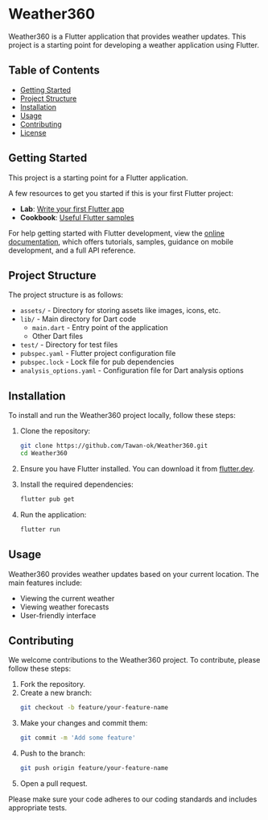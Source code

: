 
# Weather360

Weather360 is a Flutter application that provides weather updates. This project is a starting point for developing a weather application using Flutter.

## Table of Contents

- [Getting Started](#getting-started)
- [Project Structure](#project-structure)
- [Installation](#installation)
- [Usage](#usage)
- [Contributing](#contributing)
- [License](#license)

## Getting Started

This project is a starting point for a Flutter application.

A few resources to get you started if this is your first Flutter project:

- **Lab**: [Write your first Flutter app](https://flutter.dev/docs/get-started/codelab)
- **Cookbook**: [Useful Flutter samples](https://flutter.dev/docs/cookbook)

For help getting started with Flutter development, view the [online documentation](https://flutter.dev/docs), which offers tutorials, samples, guidance on mobile development, and a full API reference.

## Project Structure

The project structure is as follows:

- `assets/` - Directory for storing assets like images, icons, etc.
- `lib/` - Main directory for Dart code
  - `main.dart` - Entry point of the application
  - Other Dart files
- `test/` - Directory for test files
- `pubspec.yaml` - Flutter project configuration file
- `pubspec.lock` - Lock file for pub dependencies
- `analysis_options.yaml` - Configuration file for Dart analysis options

## Installation

To install and run the Weather360 project locally, follow these steps:

1. Clone the repository:
   ```sh
   git clone https://github.com/Tawan-ok/Weather360.git
   cd Weather360
   ```

2. Ensure you have Flutter installed. You can download it from [flutter.dev](https://flutter.dev).

3. Install the required dependencies:
   ```sh
   flutter pub get
   ```

4. Run the application:
   ```sh
   flutter run
   ```

## Usage

Weather360 provides weather updates based on your current location. The main features include:

- Viewing the current weather
- Viewing weather forecasts
- User-friendly interface

## Contributing

We welcome contributions to the Weather360 project. To contribute, please follow these steps:

1. Fork the repository.
2. Create a new branch:
   ```sh
   git checkout -b feature/your-feature-name
   ```
3. Make your changes and commit them:
   ```sh
   git commit -m 'Add some feature'
   ```
4. Push to the branch:
   ```sh
   git push origin feature/your-feature-name
   ```
5. Open a pull request.

Please make sure your code adheres to our coding standards and includes appropriate tests.


